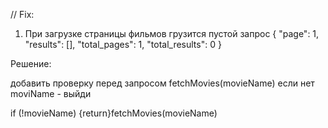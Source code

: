 // Fix:

1. При загрузке страницы фильмов грузится пустой запрос { "page": 1, "results":
   [], "total_pages": 1, "total_results": 0 }

Решение:

добавить проверку перед запросом fetchMovies(movieName) если нет moviName -
выйди

if (!movieName) {return}fetchMovies(movieName)
